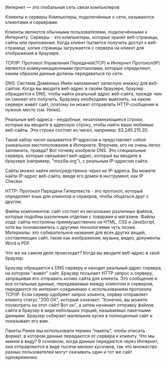 Интернет — это глобальная сеть связи компьютеров

Клиенты и серверы
Компьютеры, подключённые к сети, называются клиентами и серверами.

Клиенты являются обычными пользователями, подключёнными к Интернету.
Серверы - это компьютеры, которые хранят веб-страницы, сайты или приложения. Когда клиент пытается получить доступ к веб-странице, копия страницы загружается с сервера на клиент для отображения в браузере.

TCP/IP:
Протокол Управления Передачей(TCP) и Интернет Протокол(IP) являются коммуникационными протоколами, которые определяют, каким образом данные должны передаваться по сети.

DNS:
Система Доменных Имён напоминает записную книжку для веб-сайтов. Когда вы вводите веб-адрес в своём браузере, браузер обращается к DNS, чтобы найти реальный адрес веб-сайта, прежде чем он сможет его получить. Браузеру необходимо выяснить, на каком сервере живёт сайт, поэтому он может отправлять HTTP-сообщения в нужное место (см. Ниже).

Реальные веб-адреса - неудобные, незапоминающиеся строки, которые вы вводите в адресную строку, чтобы найти ваши любимые веб-сайты. Эти строки состоят из чисел, например: 63.245.215.20.

Такой набор чисел называется IP-адресом и представляет собой уникальное местоположение в Интернете. Впрочем, его не очень легко запомнить, правда? Вот почему изобрели DNS. Это специальные сервера, которые связывают веб-адрес, который вы вводите в браузере (например, "mozilla.org"), с реальным IP-адресом сайта.

Сайты можно найти непосредственно через их IP-адреса. Вы можете найти IP-адрес веб-сайта, введя его домен в инструмент, как IP Checker.

HTTP:
Протокол Передачи Гипертекста - это протокол, который определяет язык для клиентов и серверов, чтобы общаться друг с другом.

Файлы компонентов: сайт состоит из нескольких различных файлов, которые подобны различным отделам с товарами в магазине.
Файлы кода: сайты построены преимущественно на HTML, CSS и JavaScript, хотя вы познакомитесь с другими технологиями чуть позже.
Материалы: это собирательное название для всех других вещей, составляющих сайт, такие как изображения, музыка, видео, документы Word и PDF.

Что же на самом деле происходит?
Когда вы вводите веб-адрес в свой браузер:

Браузер обращается к DNS серверу и находит реальный адрес сервера, на котором "живёт" сайт.
Браузер посылает HTTP запрос к серверу, запрашивая его отправить копию сайта для клиента.
Это сообщение и все остальные данные, передаваемые между клиентом и сервером, передаются по интернет-соединению с использованием протокола TCP/IP.
Если сервер одобряет запрос клиента, сервер отправляет клиенту статус "200 ОК", который означает: "Конечно, вы можете посмотреть на этот сайт! Вот он", а затем начинает отправку файлов сайта в браузер в виде небольших порций, называемых пакетными данными.
Браузер собирает маленькие куски в полноценный сайт и показывает его вам.

Пакеты
Ранее мы использовали термин "пакеты", чтобы описать формат, в котором данные передаются от сервера к клиенту. Что мы имеем в виду? В основном, когда данные передаются через Интернет, они отправляются в виде тысячи мелких кусочков, так что множество разных пользователей могут скачивать один и тот же сайт одновременно.
